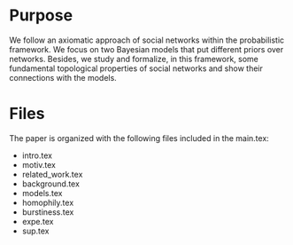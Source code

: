 
# Purpose
We follow an axiomatic approach of social networks within the probabilistic framework. We focus on two Bayesian models that put different priors over networks. Besides, we study and formalize, in this framework, some fundamental topological properties of social networks and show their connections with the models.

# Files
The paper is organized with the following files included in the main.tex:
* intro.tex
* motiv.tex
* related_work.tex
* background.tex
* models.tex
* homophily.tex
* burstiness.tex
* expe.tex
* sup.tex
